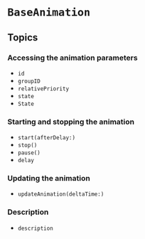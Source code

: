 # ``BaseAnimation``

## Topics

### Accessing the animation parameters

- ``id``
- ``groupID``
- ``relativePriority``
- ``state``
- ``State``

### Starting and stopping the animation

- ``start(afterDelay:)``
- ``stop()``
- ``pause()``
- ``delay``

### Updating the animation

- ``updateAnimation(deltaTime:)``

### Description

- ``description``
